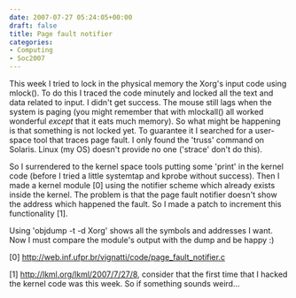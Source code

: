 ```yaml
---
date: 2007-07-27 05:24:05+00:00
draft: false
title: Page fault notifier
categories:
- Computing
- Soc2007
---
```


This week I tried to lock in the physical memory the Xorg's input code using mlock(). To do this I traced the code minutely and locked all the text and data related to input. I didn't get success. The mouse still lags when the system is paging (you might remember that with mlockall() all worked wonderful *except* that it eats much memory). So what might be happening is that something is not locked yet. To guarantee it I searched for a user-space tool that traces page fault. I only found the 'truss' command on Solaris. Linux (my OS) doesn't provide no one ('strace' don't do this).

So I surrendered to the kernel space tools putting some 'print' in the kernel code (before I tried a little systemtap and kprobe without success). Then I made a kernel module [0] using the notifier scheme which already exists inside the kernel. The problem is that the page fault notifier doesn't show the address which happened the fault. So I made a patch to increment this functionality [1].

Using 'objdump -t -d Xorg' shows all the symbols and addresses I want. Now I must compare the module's output with the dump and be happy :)

[0] http://web.inf.ufpr.br/vignatti/code/page_fault_notifier.c

[1] http://lkml.org/lkml/2007/7/27/8, consider that the first time that I hacked the kernel code was this week. So if something sounds weird...
